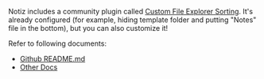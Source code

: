 Notiz includes a community plugin called [Custom File Explorer Sorting](obsidian://show-plugin?id=custom-sort). It's already configured (for example, hiding template folder and putting "Notes" file in the bottom), but you can also customize it!

Refer to following documents:
- [Github README.md](https://github.com/SebastianMC/obsidian-custom-sort/blob/master/README.md)
- [Other Docs](https://github.com/SebastianMC/obsidian-custom-sort/tree/master/docs)
